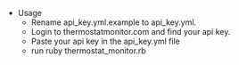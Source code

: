 * Usage
  - Rename api_key.yml.example to api_key.yml.
  - Login to thermostatmonitor.com and find your api key.
  - Paste your api key in the api_key.yml file
  - run
    ruby thermostat_monitor.rb
